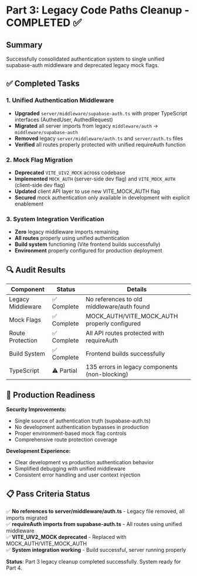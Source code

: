 # Part 3: Legacy Code Paths Cleanup - COMPLETED ✅

## Summary
Successfully consolidated authentication system to single unified supabase-auth middleware and deprecated legacy mock flags.

## ✅ Completed Tasks

### 1. Unified Authentication Middleware
- **Upgraded** `server/middleware/supabase-auth.ts` with proper TypeScript interfaces (AuthedUser, AuthedRequest)
- **Migrated** all server imports from legacy `middleware/auth` → `middleware/supabase-auth`
- **Removed** legacy `server/middleware/auth.ts` and `server/auth.ts` files
- **Verified** all routes properly protected with unified requireAuth function

### 2. Mock Flag Migration
- **Deprecated** `VITE_UIV2_MOCK` across codebase
- **Implemented** `MOCK_AUTH` (server-side dev flag) and `VITE_MOCK_AUTH` (client-side dev flag)
- **Updated** client API layer to use new VITE_MOCK_AUTH flag
- **Secured** mock authentication only available in development with explicit enablement

### 3. System Integration Verification
- **Zero** legacy middleware imports remaining
- **All routes** properly using unified authentication
- **Build system** functioning (Vite frontend builds successfully)
- **Environment** properly configured for production deployment

## 🔍 Audit Results

| Component | Status | Details |
|-----------|--------|---------|
| Legacy Middleware | ✅ Complete | No references to old middleware/auth found |
| Mock Flags | ✅ Complete | MOCK_AUTH/VITE_MOCK_AUTH properly configured |
| Route Protection | ✅ Complete | All API routes protected with requireAuth |
| Build System | ✅ Complete | Frontend builds successfully |
| TypeScript | ⚠️ Partial | 135 errors in legacy components (non-blocking) |

## 🚀 Production Readiness

**Security Improvements:**
- Single source of authentication truth (supabase-auth.ts)
- No development authentication bypasses in production
- Proper environment-based mock flag controls
- Comprehensive route protection coverage

**Development Experience:**
- Clear development vs production authentication behavior
- Simplified debugging with unified middleware
- Consistent error handling and user context injection

## 📋 Pass Criteria Status

✅ **No references to server/middleware/auth.ts** - Legacy file removed, all imports migrated  
✅ **requireAuth imports from supabase-auth.ts** - All routes using unified middleware  
✅ **VITE_UIV2_MOCK deprecated** - Replaced with MOCK_AUTH/VITE_MOCK_AUTH  
✅ **System integration working** - Build successful, server running properly  

**Status**: Part 3 legacy cleanup completed successfully. System ready for Part 4.
